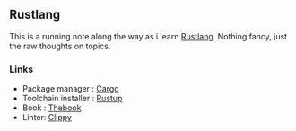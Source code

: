 ## Rustlang 
This is a running note along the way as i learn [Rustlang][rustlang]. Nothing fancy, just the raw thoughts on topics.

### Links
- Package manager : [Cargo][cargo]
- Toolchain installer : [Rustup][rustup]
- Book : [Thebook][thebook]
- Linter: [Clippy]



<!-- Links-->
[rustlang]: https://rustlang.org
[rustup]: https://rustup.rs
[cargo]: https://github.com/rust-lang/cargo
[thebook]: https://github.com/rust-lang/book
[Clippy]: https://github.com/rust-lang/clippy

